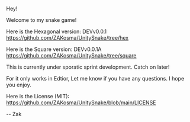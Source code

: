 Hey!

Welcome to my snake game!

Here is the Hexagonal version:
DEVv0.0.1
https://github.com/ZAKosma/UnitySnake/tree/hex

Here is the Square version:
DEVv0.0.1A
https://github.com/ZAKosma/UnitySnake/tree/square

This is currently under sporatic sprint development. Catch on later!

For it only works in Edtior, Let me know if you have any questions. I hope you enjoy.

Here is the License (MIT):
https://github.com/ZAKosma/UnitySnake/blob/main/LICENSE

--
Zak

